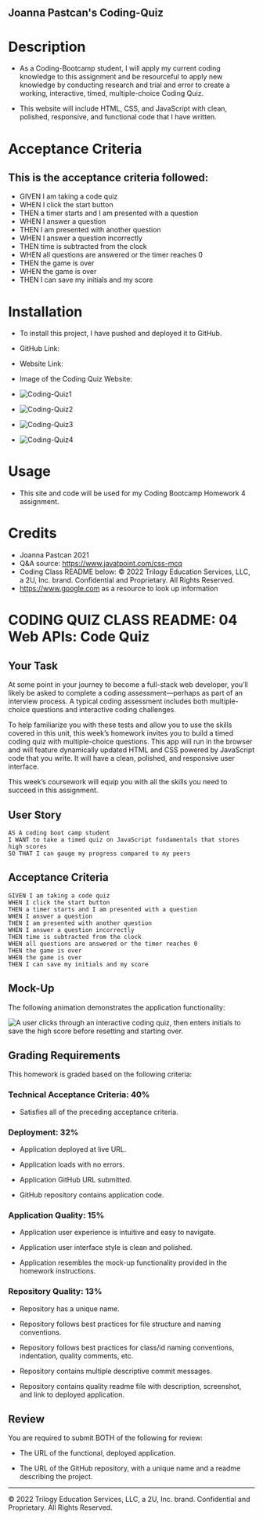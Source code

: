 ## Joanna Pastcan's Coding-Quiz

# Description 
* As a Coding-Bootcamp student, I will apply my current coding knowledge to this assignment and be resourceful to apply new knowledge by conducting research and trial and error to create a working, interactive, timed, multiple-choice Coding Quiz. 

* This website will include HTML, CSS, and JavaScript with clean, polished, responsive, and functional code that I have written.


# Acceptance Criteria

## This is the acceptance criteria followed: 

* GIVEN I am taking a code quiz
* WHEN I click the start button
* THEN a timer starts and I am presented with a question
* WHEN I answer a question
* THEN I am presented with another question
* WHEN I answer a question incorrectly
* THEN time is subtracted from the clock
* WHEN all questions are answered or the timer reaches 0
* THEN the game is over
* WHEN the game is over
* THEN I can save my initials and my score


# Installation 
* To install this project, I have pushed and deployed it to GitHub.

* GitHub Link:

* Website Link:

* Image of the Coding Quiz Website:
* ![Coding-Quiz1](https://user-images.githubusercontent.com/92402053/149644133-c9d674ab-94ef-4485-8ba5-05ef248c9f41.png)
* ![Coding-Quiz2](https://user-images.githubusercontent.com/92402053/149644137-669ab9c0-15c9-428c-ad35-388fbd1e1cfc.png)
* ![Coding-Quiz3](https://user-images.githubusercontent.com/92402053/149644138-8ad3be85-4208-4b04-be93-3c666d13d35c.png)
* ![Coding-Quiz4](https://user-images.githubusercontent.com/92402053/149644140-5345fc25-6181-436d-a307-7eaf48a547c8.png)



# Usage 
* This site and code will be used for my Coding Bootcamp Homework 4 assignment.

# Credits
* Joanna Pastcan 2021
* Q&A source: https://www.javatpoint.com/css-mcq
* Coding Class README below: © 2022 Trilogy Education Services, LLC, a 2U, Inc. brand. Confidential and Proprietary. All Rights Reserved.
* https://www.google.com as a resource to look up information







# CODING QUIZ CLASS README: 04 Web APIs: Code Quiz

## Your Task

At some point in your journey to become a full-stack web developer, you’ll likely be asked to complete a coding assessment&mdash;perhaps as part of an interview process. A typical coding assessment includes both multiple-choice questions and interactive coding challenges. 

To help familiarize you with these tests and allow you to use the skills covered in this unit, this week’s homework invites you to build a timed coding quiz with multiple-choice questions. This app will run in the browser and will feature dynamically updated HTML and CSS powered by JavaScript code that you write. It will have a clean, polished, and responsive user interface. 

This week’s coursework will equip you with all the skills you need to succeed in this assignment.

## User Story

```
AS A coding boot camp student
I WANT to take a timed quiz on JavaScript fundamentals that stores high scores
SO THAT I can gauge my progress compared to my peers
```

## Acceptance Criteria

```
GIVEN I am taking a code quiz
WHEN I click the start button
THEN a timer starts and I am presented with a question
WHEN I answer a question
THEN I am presented with another question
WHEN I answer a question incorrectly
THEN time is subtracted from the clock
WHEN all questions are answered or the timer reaches 0
THEN the game is over
WHEN the game is over
THEN I can save my initials and my score
```

## Mock-Up

The following animation demonstrates the application functionality:

![A user clicks through an interactive coding quiz, then enters initials to save the high score before resetting and starting over.](./Assets/04-web-apis-homework-demo.gif)

## Grading Requirements

This homework is graded based on the following criteria: 

### Technical Acceptance Criteria: 40%

* Satisfies all of the preceding acceptance criteria.

### Deployment: 32%

* Application deployed at live URL.

* Application loads with no errors.

* Application GitHub URL submitted.

* GitHub repository contains application code.

### Application Quality: 15%

* Application user experience is intuitive and easy to navigate.

* Application user interface style is clean and polished.

* Application resembles the mock-up functionality provided in the homework instructions.

### Repository Quality: 13%

* Repository has a unique name.

* Repository follows best practices for file structure and naming conventions.

* Repository follows best practices for class/id naming conventions, indentation, quality comments, etc.

* Repository contains multiple descriptive commit messages.

* Repository contains quality readme file with description, screenshot, and link to deployed application.

## Review

You are required to submit BOTH of the following for review:

* The URL of the functional, deployed application.

* The URL of the GitHub repository, with a unique name and a readme describing the project.

---

© 2022 Trilogy Education Services, LLC, a 2U, Inc. brand. Confidential and Proprietary. All Rights Reserved.
